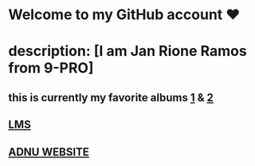 # Welcome to **my GitHub account** ❤️
# description: [I am Jan Rione Ramos from 9-PRO]
## this is currently my favorite albums [1](https://open.spotify.com/album/3lS1y25WAhcqJDATJK70Mq) & [2](https://open.spotify.com/album/7jaSNQUBJbvfbZHLNFrV7P)
## [LMS](https://jhsportal.adnu.edu.ph/)
## [ADNU WEBSITE](https://jhsos.adnu.edu.ph/)
